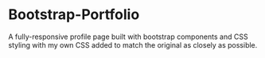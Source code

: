 # Bootstrap-Portfolio
A fully-responsive profile page built with bootstrap components and CSS styling with my own CSS added to match the original as closely as possible. 